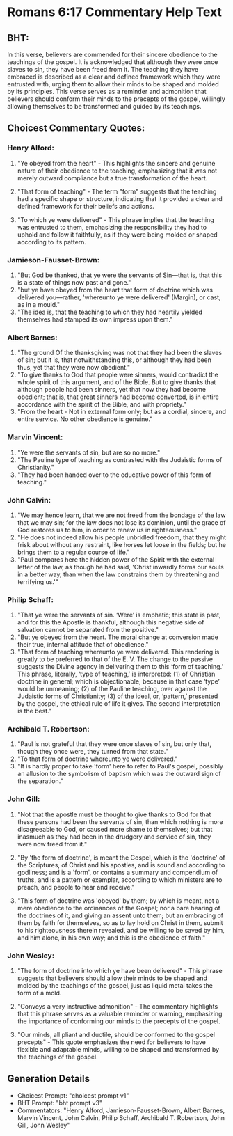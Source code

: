 # Romans 6:17 Commentary Help Text

## BHT:
In this verse, believers are commended for their sincere obedience to the teachings of the gospel. It is acknowledged that although they were once slaves to sin, they have been freed from it. The teaching they have embraced is described as a clear and defined framework which they were entrusted with, urging them to allow their minds to be shaped and molded by its principles. This verse serves as a reminder and admonition that believers should conform their minds to the precepts of the gospel, willingly allowing themselves to be transformed and guided by its teachings.

## Choicest Commentary Quotes:
### Henry Alford:
1. "Ye obeyed from the heart" - This highlights the sincere and genuine nature of their obedience to the teaching, emphasizing that it was not merely outward compliance but a true transformation of the heart.

2. "That form of teaching" - The term "form" suggests that the teaching had a specific shape or structure, indicating that it provided a clear and defined framework for their beliefs and actions.

3. "To which ye were delivered" - This phrase implies that the teaching was entrusted to them, emphasizing the responsibility they had to uphold and follow it faithfully, as if they were being molded or shaped according to its pattern.

### Jamieson-Fausset-Brown:
1. "But God be thanked, that ye were the servants of Sin—that is, that this is a state of things now past and gone." 
2. "but ye have obeyed from the heart that form of doctrine which was delivered you—rather, 'whereunto ye were delivered' (Margin), or cast, as in a mould." 
3. "The idea is, that the teaching to which they had heartily yielded themselves had stamped its own impress upon them."

### Albert Barnes:
1. "The ground Of the thanksgiving was not that they had been the slaves of sin; but it is, that notwithstanding this, or although they had been thus, yet that they were now obedient."
2. "To give thanks to God that people were sinners, would contradict the whole spirit of this argument, and of the Bible. But to give thanks that although people had been sinners, yet that now they had become obedient; that is, that great sinners had become converted, is in entire accordance with the spirit of the Bible, and with propriety."
3. "From the heart - Not in external form only; but as a cordial, sincere, and entire service. No other obedience is genuine."

### Marvin Vincent:
1. "Ye were the servants of sin, but are so no more."
2. "The Pauline type of teaching as contrasted with the Judaistic forms of Christianity."
3. "They had been handed over to the educative power of this form of teaching."

### John Calvin:
1. "We may hence learn, that we are not freed from the bondage of the law that we may sin; for the law does not lose its dominion, until the grace of God restores us to him, in order to renew us in righteousness."
2. "He does not indeed allow his people unbridled freedom, that they might frisk about without any restraint, like horses let loose in the fields; but he brings them to a regular course of life."
3. "Paul compares here the hidden power of the Spirit with the external letter of the law, as though he had said, 'Christ inwardly forms our souls in a better way, than when the law constrains them by threatening and terrifying us.'"

### Philip Schaff:
1. "That ye were the servants of sin. ‘Were’ is emphatic; this state is past, and for this the Apostle is thankful, although this negative side of salvation cannot be separated from the positive."
2. "But ye obeyed from the heart. The moral change at conversion made their true, internal attitude that of obedience."
3. "That form of teaching whereunto ye were delivered. This rendering is greatly to be preferred to that of the E. V. The change to the passive suggests the Divine agency in delivering them to this ‘form of teaching.’ This phrase, literally, ‘type of teaching,’ is interpreted: (1) of Christian doctrine in general; which is objectionable, because in that case ‘type’ would be unmeaning; (2) of the Pauline teaching, over against the Judaistic forms of Christianity; (3) of the ideal, or, ‘pattern,’ presented by the gospel, the ethical rule of life it gives. The second interpretation is the best."

### Archibald T. Robertson:
1. "Paul is not grateful that they were once slaves of sin, but only that, though they once were, they turned from that state."
2. "To that form of doctrine whereunto ye were delivered."
3. "It is hardly proper to take 'form' here to refer to Paul's gospel, possibly an allusion to the symbolism of baptism which was the outward sign of the separation."

### John Gill:
1. "Not that the apostle must be thought to give thanks to God for that these persons had been the servants of sin, than which nothing is more disagreeable to God, or caused more shame to themselves; but that inasmuch as they had been in the drudgery and service of sin, they were now freed from it."

2. "By 'the form of doctrine', is meant the Gospel, which is the 'doctrine' of the Scriptures, of Christ and his apostles, and is sound and according to godliness; and is a 'form', or contains a summary and compendium of truths, and is a pattern or exemplar, according to which ministers are to preach, and people to hear and receive."

3. "This form of doctrine was 'obeyed' by them; by which is meant, not a mere obedience to the ordinances of the Gospel; nor a bare hearing of the doctrines of it, and giving an assent unto them; but an embracing of them by faith for themselves, so as to lay hold on Christ in them, submit to his righteousness therein revealed, and be willing to be saved by him, and him alone, in his own way; and this is the obedience of faith."

### John Wesley:
1. "The form of doctrine into which ye have been delivered" - This phrase suggests that believers should allow their minds to be shaped and molded by the teachings of the gospel, just as liquid metal takes the form of a mold. 

2. "Conveys a very instructive admonition" - The commentary highlights that this phrase serves as a valuable reminder or warning, emphasizing the importance of conforming our minds to the precepts of the gospel. 

3. "Our minds, all pliant and ductile, should be conformed to the gospel precepts" - This quote emphasizes the need for believers to have flexible and adaptable minds, willing to be shaped and transformed by the teachings of the gospel.


## Generation Details
- Choicest Prompt: "choicest prompt v1"
- BHT Prompt: "bht prompt v3"
- Commentators: "Henry Alford, Jamieson-Fausset-Brown, Albert Barnes, Marvin Vincent, John Calvin, Philip Schaff, Archibald T. Robertson, John Gill, John Wesley"
